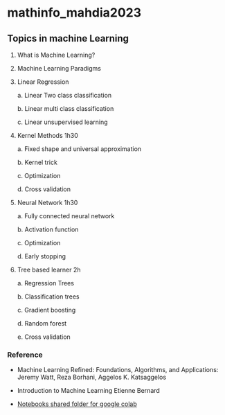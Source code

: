 # mathinfo_mahdia2023
## Topics in machine Learning


1. What is Machine Learning?


2. Machine Learning Paradigms


3. Linear Regression 

    a. Linear Two class classification

    b. Linear multi class classification

    c. Linear unsupervised learning

4. Kernel Methods 1h30

    a. Fixed shape and universal approximation

    b. Kernel trick

    c. Optimization

    d. Cross validation

5. Neural Network 1h30

    a. Fully connected neural network

    b. Activation function

    c. Optimization

    d. Early stopping

6. Tree based learner 2h

    a. Regression Trees

    b. Classification trees

    c. Gradient boosting

    d. Random forest

    e. Cross validation



### Reference

* Machine Learning Refined: Foundations, Algorithms, and Applications: Jeremy Watt, Reza Borhani, Aggelos K. Katsaggelos

* Introduction to Machine Learning Etienne Bernard

* [Notebooks shared folder for google colab](https://drive.google.com/drive/folders/10sHpNNxdO2k5nTreLkxM6h0KbRYbJBt4?usp=sharing)

